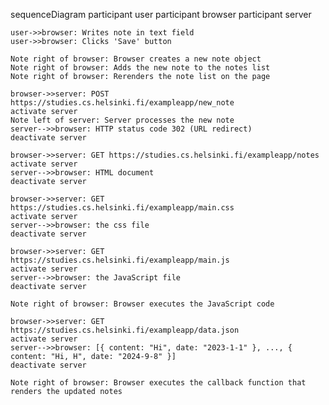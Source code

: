sequenceDiagram
    participant user
    participant browser
    participant server

    user->>browser: Writes note in text field
    user->>browser: Clicks 'Save' button
    
    Note right of browser: Browser creates a new note object
    Note right of browser: Adds the new note to the notes list
    Note right of browser: Rerenders the note list on the page
    
    browser->>server: POST https://studies.cs.helsinki.fi/exampleapp/new_note
    activate server
    Note left of server: Server processes the new note
    server-->>browser: HTTP status code 302 (URL redirect)
    deactivate server
    
    browser->>server: GET https://studies.cs.helsinki.fi/exampleapp/notes
    activate server
    server-->>browser: HTML document
    deactivate server
    
    browser->>server: GET https://studies.cs.helsinki.fi/exampleapp/main.css
    activate server
    server-->>browser: the css file
    deactivate server
    
    browser->>server: GET https://studies.cs.helsinki.fi/exampleapp/main.js
    activate server
    server-->>browser: the JavaScript file
    deactivate server
    
    Note right of browser: Browser executes the JavaScript code
    
    browser->>server: GET https://studies.cs.helsinki.fi/exampleapp/data.json
    activate server
    server-->>browser: [{ content: "Hi", date: "2023-1-1" }, ..., { content: "Hi, H", date: "2024-9-8" }]
    deactivate server
    
    Note right of browser: Browser executes the callback function that renders the updated notes
